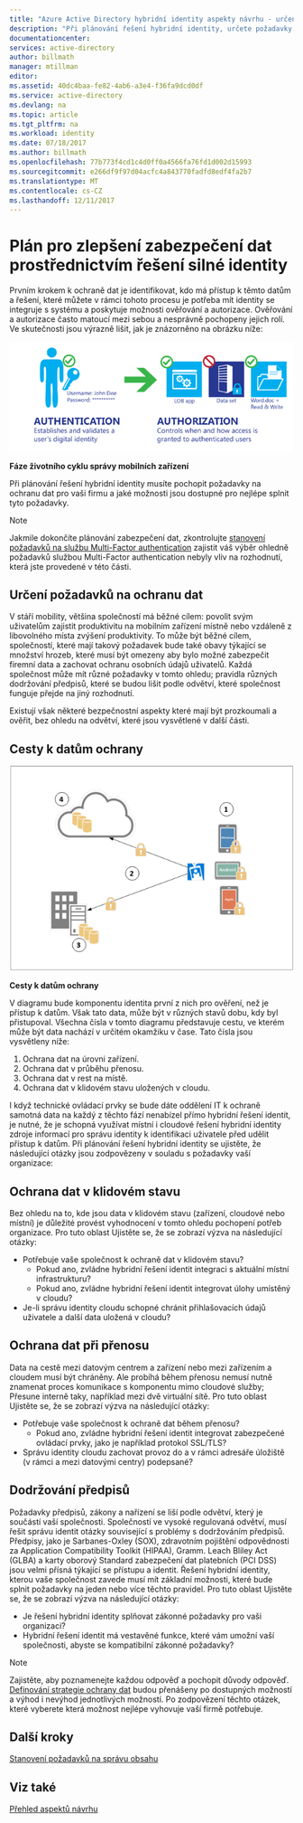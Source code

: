 ```yaml
---
title: "Azure Active Directory hybridní identity aspekty návrhu - určení požadavků na ochranu dat | Microsoft Docs"
description: "Při plánování řešení hybridní identity, určete požadavky na ochranu dat pro vaši firmu a jaké možnosti jsou dostupné pro nejlépe splnit tyto požadavky."
documentationcenter: 
services: active-directory
author: billmath
manager: mtillman
editor: 
ms.assetid: 40dc4baa-fe82-4ab6-a3e4-f36fa9dcd0df
ms.service: active-directory
ms.devlang: na
ms.topic: article
ms.tgt_pltfrm: na
ms.workload: identity
ms.date: 07/18/2017
ms.author: billmath
ms.openlocfilehash: 77b773f4cd1c4d0ff0a4566fa76fd1d002d15993
ms.sourcegitcommit: e266df9f97d04acfc4a843770fadfd8edf4fa2b7
ms.translationtype: MT
ms.contentlocale: cs-CZ
ms.lasthandoff: 12/11/2017
---
```

# <a name="plan-for-enhancing-data-security-through-strong-identity-solution"></a>Plán pro zlepšení zabezpečení dat prostřednictvím řešení silné identity
Prvním krokem k ochraně dat je identifikovat, kdo má přístup k těmto datům a řešení, které můžete v rámci tohoto procesu je potřeba mít identity se integruje s systému a poskytuje možnosti ověřování a autorizace. Ověřování a autorizace často matoucí mezi sebou a nesprávně pochopeny jejich rolí. Ve skutečnosti jsou výrazně lišit, jak je znázorněno na obrázku níže:

![](./media/hybrid-id-design-considerations/mobile-devicemgt-lifecycle.png)

**Fáze životního cyklu správy mobilních zařízení**

Při plánování řešení hybridní identity musíte pochopit požadavky na ochranu dat pro vaši firmu a jaké možnosti jsou dostupné pro nejlépe splnit tyto požadavky.

> [!NOTE]
> Jakmile dokončíte plánování zabezpečení dat, zkontrolujte [stanovení požadavků na službu Multi-Factor authentication](active-directory-hybrid-identity-design-considerations-multifactor-auth-requirements.md) zajistit váš výběr ohledně požadavků službou Multi-Factor authentication nebyly vliv na rozhodnutí, která jste provedené v této části.
> 
> 

## <a name="determine-data-protection-requirements"></a>Určení požadavků na ochranu dat
V stáří mobility, většina společností má běžné cílem: povolit svým uživatelům zajistit produktivitu na mobilním zařízení místně nebo vzdáleně z libovolného místa zvýšení produktivity. To může být běžné cílem, společností, které mají takový požadavek bude také obavy týkající se množství hrozeb, které musí být omezeny aby bylo možné zabezpečit firemní data a zachovat ochranu osobních údajů uživatelů. Každá společnost může mít různé požadavky v tomto ohledu; pravidla různých dodržování předpisů, které se budou lišit podle odvětví, které společnost funguje přejde na jiný rozhodnutí. 

Existují však některé bezpečnostní aspekty které mají být prozkoumali a ověřit, bez ohledu na odvětví, které jsou vysvětlené v další části.

## <a name="data-protection-paths"></a>Cesty k datům ochrany
![](./media/hybrid-id-design-considerations/data-protection-paths.png)

**Cesty k datům ochrany**

V diagramu bude komponentu identita první z nich pro ověření, než je přístup k datům. Však tato data, může být v různých stavů dobu, kdy byl přistupoval. Všechna čísla v tomto diagramu představuje cestu, ve kterém může být data nachází v určitém okamžiku v čase. Tato čísla jsou vysvětleny níže:

1. Ochrana dat na úrovni zařízení.
2. Ochrana dat v průběhu přenosu.
3. Ochrana dat v rest na místě.
4. Ochrana dat v klidovém stavu uložených v cloudu.

I když technické ovládací prvky se bude dáte oddělení IT k ochraně samotná data na každý z těchto fází nenabízel přímo hybridní řešení identit, je nutné, že je schopná využívat místní i cloudové řešení hybridní identity zdroje informací pro správu identity k identifikaci uživatele před udělit přístup k datům. Při plánování řešení hybridní identity se ujistěte, že následující otázky jsou zodpovězeny v souladu s požadavky vaší organizace:

## <a name="data-protection-at-rest"></a>Ochrana dat v klidovém stavu
Bez ohledu na to, kde jsou data v klidovém stavu (zařízení, cloudové nebo místní) je důležité provést vyhodnocení v tomto ohledu pochopení potřeb organizace. Pro tuto oblast Ujistěte se, že se zobrazí výzva na následující otázky:

* Potřebuje vaše společnost k ochraně dat v klidovém stavu?
  * Pokud ano, zvládne hybridní řešení identit integraci s aktuální místní infrastrukturu?
  * Pokud ano, zvládne hybridní řešení identit integrovat úlohy umístěný v cloudu?
* Je-li správu identity cloudu schopné chránit přihlašovacích údajů uživatele a další data uložená v cloudu?

## <a name="data-protection-in-transit"></a>Ochrana dat při přenosu
Data na cestě mezi datovým centrem a zařízení nebo mezi zařízením a cloudem musí být chráněny. Ale probíhá během přenosu nemusí nutně znamenat proces komunikace s komponentu mimo cloudové služby; Přesune interně taky, například mezi dvě virtuální sítě. Pro tuto oblast Ujistěte se, že se zobrazí výzva na následující otázky:

* Potřebuje vaše společnost k ochraně dat během přenosu?
  * Pokud ano, zvládne hybridní řešení identit integrovat zabezpečené ovládací prvky, jako je například protokol SSL/TLS?
* Správu identity cloudu zachovat provoz do a v rámci adresáře úložiště (v rámci a mezi datovými centry) podepsané?

## <a name="compliance"></a>Dodržování předpisů
Požadavky předpisů, zákony a nařízení se liší podle odvětví, který je součástí vaší společnosti. Společností ve vysoké regulovaná odvětví, musí řešit správu identit otázky související s problémy s dodržováním předpisů. Předpisy, jako je Sarbanes-Oxley (SOX), zdravotním pojištění odpovědnosti za Application Compatibility Toolkit (HIPAA), Gramm. Leach Bliley Act (GLBA) a karty oborový Standard zabezpečení dat platebních (PCI DSS) jsou velmi přísná týkající se přístupu a identit. Řešení hybridní identity, kterou vaše společnost zavede musí mít základní možnosti, které bude splnit požadavky na jeden nebo více těchto pravidel. Pro tuto oblast Ujistěte se, že se zobrazí výzva na následující otázky:

* Je řešení hybridní identity splňovat zákonné požadavky pro vaši organizaci?
* Hybridní řešení identit má vestavěné funkce, které vám umožní vaší společnosti, abyste se kompatibilní zákonné požadavky? 

> [!NOTE]
> Zajistěte, aby poznamenejte každou odpověď a pochopit důvody odpověď. [Definování strategie ochrany dat](active-directory-hybrid-identity-design-considerations-data-protection-strategy.md) budou přenášeny po dostupných možností a výhod i nevýhod jednotlivých možností.  Po zodpovězení těchto otázek, které vyberete která možnost nejlépe vyhovuje vaší firmě potřebuje.
> 
> 

## <a name="next-steps"></a>Další kroky
 [Stanovení požadavků na správu obsahu](active-directory-hybrid-identity-design-considerations-contentmgt-requirements.md)

## <a name="see-also"></a>Viz také
[Přehled aspektů návrhu](active-directory-hybrid-identity-design-considerations-overview.md)

